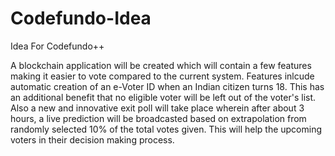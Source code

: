 # Codefundo-Idea
Idea For Codefundo++

A blockchain application will be created which will contain a few features making it easier to vote compared to the current system.
Features inlcude automatic creation of an e-Voter ID when an Indian citizen turns 18. This has an additional benefit that no eligible voter will be left out of the voter's list. Also a new and innovative exit poll will take place wherein after about 3 hours, a live prediction will be broadcasted based on extrapolation from randomly selected 10% of the total votes given. This will help the upcoming voters in their decision making process.
